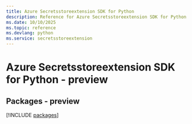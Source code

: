```yaml
---
title: Azure Secretsstoreextension SDK for Python
description: Reference for Azure Secretsstoreextension SDK for Python
ms.date: 10/10/2025
ms.topic: reference
ms.devlang: python
ms.service: secretsstoreextension
---
```

# Azure Secretsstoreextension SDK for Python - preview
## Packages - preview
[!INCLUDE [packages](secretsstoreextension-index.md)]